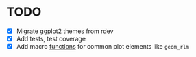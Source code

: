 # TODO

- [x] Migrate ggplot2 themes from rdev
- [x] Add tests, test coverage
- [x] Add macro [functions](https://ggplot2-book.org/programming.html) for common plot elements like
      `geom_rlm`
